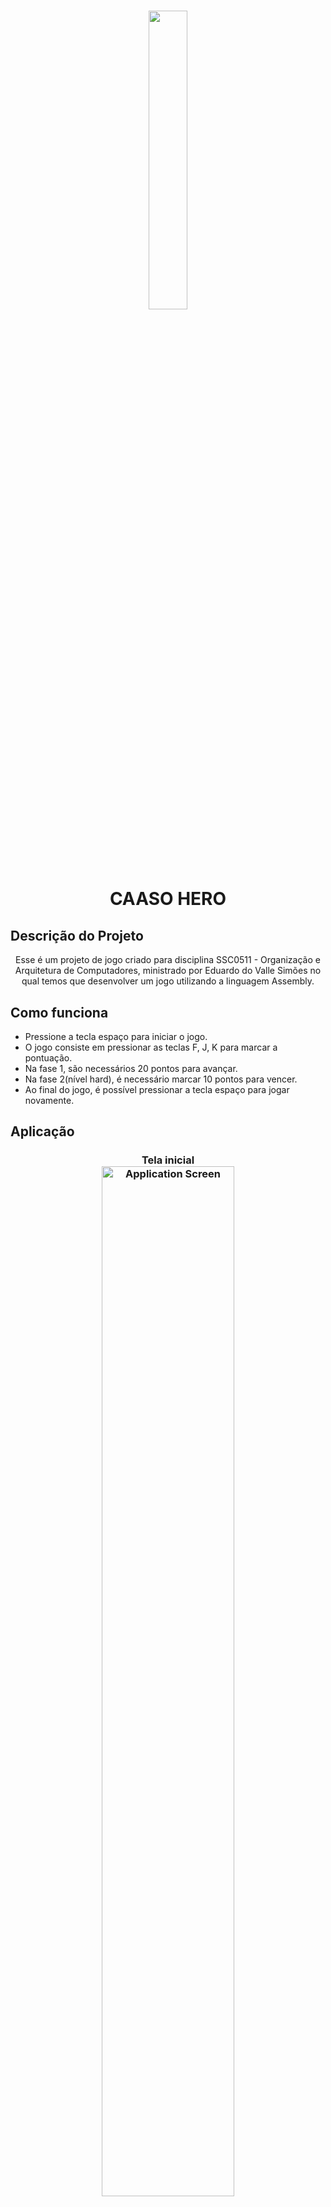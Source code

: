 <h1 align="center">
  <img src = "https://i.postimg.cc/W3kFPzJ1/icmc-logo.png" width= "35%" height= "35%"/>
</h1>

<h1 align="center">CAASO HERO</h1>

## Descrição do Projeto

<p align="center">Esse é um projeto de jogo criado para disciplina SSC0511 - Organização e Arquitetura de Computadores, ministrado por Eduardo do Valle Simões no qual temos que desenvolver um jogo utilizando a linguagem Assembly.</p>


## Como funciona

- Pressione a tecla espaço para iniciar o jogo.
- O jogo consiste em pressionar as teclas F, J, K para marcar a pontuação.
- Na fase 1, são necessários 20 pontos para avançar.
- Na fase 2(nível hard), é necessário marcar 10 pontos para vencer.
- Ao final do jogo, é possível pressionar a tecla espaço para jogar novamente.

## Aplicação

<h3 align="center">
    Tela inicial<br/>
  <img alt="Application Screen" title="#Application Screen" src="https://i.postimg.cc/sggrhLmY/Video-Capture-20221206-101345.jpg" width= "65%" height= "65%"/>
</h3>

<h3 align="center">
    Tela aviso<br/>
  <img alt="Application Screen" title="#Application Screen" src="https://i.postimg.cc/sf5sd71h/Video-Capture-20221206-101349.jpg" width= "65%" height= "65%"/>
</h3>

<h3 align="center">
    Fase 2<br/>
  <img alt="Application Screen" title="#Application Screen" src="https://i.postimg.cc/KvNb4bPc/Video-Capture-20221206-102707.jpg" width= "65%" height= "65%"/>
</h3>

<h3 align="center">
    Tela Perdeu<br/>
  <img alt="Application Screen" title="#Application Screen" src="https://i.postimg.cc/D0QTrkRg/Video-Capture-20221206-102712.jpg" width= "65%" height= "65%"/>
</h3>

## Vídeo Jogando

https://drive.google.com/file/d/1G46OJneaQJhlASCHuO_SQ7bxs7_w4Z_7/view?usp=sharing


## Ferramentas

Para jogar, instale o simulador feito pelo professor Simões:
https://gitlab.com/simoesusp/disciplinas/-/tree/master/SSC0511-Organizacao-de-Computadores-Digitais

As telas do jogo foram feitas com um montador de tela desenvolvido durante a criação do jogo para auxilio do mesmo
https://github.com/GustavoSelhorstMarconi/Create-Screens-in-Assembly-with-python